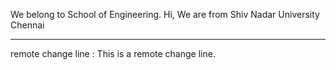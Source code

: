 We belong to School of Engineering.
Hi, We are from Shiv Nadar University Chennai
******
remote change line : This is a remote change line.
